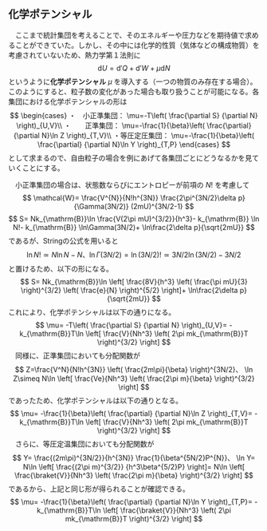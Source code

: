 
## 化学ポテンシャル

　ここまで統計集団を考えることで、そのエネルギーや圧力などを期待値で求めることができていた。しかし、その中には化学的性質（気体などの構成物質）を考慮されていないため、熱力学第１法則に
$$
    \mathrm{d}U=
    \mathrm{d}'Q+\mathrm{d}'W+
    \mu\mathrm{d}N
$$
というように**化学ポテンシャル** $\mu$ を導入する（一つの物質のみ存在する場合）。このようにすると、粒子数の変化があった場合も取り扱うことが可能になる。各集団における化学ポテンシャルの形は
$$
    \begin{cases} 
        ・　小正準集団：
        \mu=-T\left(
            \frac{\partial S}
            {\partial N}
        \right)_{U,V}\\
        ・　　正準集団：
        \mu=-\frac{1}{\beta}\left(
            \frac{\partial}
            {\partial N}\ln Z
        \right)_{T,V}\\
        ・等圧定圧集団：
         \mu=-\frac{1}{\beta}\left(
            \frac{\partial}
            {\partial N}\ln Y
        \right)_{T,P}
    \end{cases}
$$
として求まるので、自由粒子の場合を例にあげて各集団ごとにどうなるかを見ていくことにする。

　小正準集団の場合は、状態数ならびにエントロピーが前項の $N!$ を考慮して
$$
    \mathcal{W}=
    \frac{V^{N}}{N!h^{3N}}
    \frac{2\pi^{3N/2}\delta p}
    {\Gamma(3N/2)}
    (2mU)^{3N/2-1}
$$
$$
    S=
    Nk_{\mathrm{B}}\ln
    \frac{V(2\pi mU)^{3/2}}{h^3}-
    k_{\mathrm{B}}
    \ln N!-
    k_{\mathrm{B}}
    \ln\Gamma(3N/2)+
    \ln\frac{2\delta p}{\sqrt{2mU}}
$$
であるが、Stringの公式を用いると
$$
    \ln N!\simeq N\ln N-N、
    \ln\Gamma(3N/2)=\ln (3N/2)!\simeq 
    3N/2\ln(3N/2)-3N/2
$$
と置けるため、以下の形になる。
$$
    S=
    Nk_{\mathrm{B}}\ln
    \left[
    \frac{8V}{h^3}
    \left(
        \frac{\pi mU}{3}
    \right)^{3/2}
    \left(
        \frac{e}{N}
    \right)^{5/2}
    \right]+
    \ln\frac{2\delta p}{\sqrt{2mU}}
$$
これにより、化学ポテンシャルは以下の通りになる。
$$
    \mu=
    -T\left(
        \frac{\partial S}
        {\partial N}
    \right)_{U,V}=
    -k_{\mathrm{B}}T\ln
    \left[
    \frac{V}{Nh^3}
    \left(
        2\pi mk_{\mathrm{B}}T
    \right)^{3/2}
    \right]
$$
　同様に、正準集団においても分配関数が
$$
    Z=\frac{V^N}{N!h^{3N}}
    \left(
        \frac{2m\pi}{\beta}
    \right)^{3N/2}、
    \ln Z\simeq
    N\ln
    \left[
    \frac{Ve}{Nh^3}
    \left(
        \frac{2\pi m}{\beta}
    \right)^{3/2}
    \right]
$$
であったため、化学ポテンシャルは以下の通りとなる。
$$
    \mu=
    -\frac{1}{\beta}\left(
        \frac{\partial}
        {\partial N}\ln Z
    \right)_{T,V}=
    -k_{\mathrm{B}}T\ln
    \left[
    \frac{V}{Nh^3}
    \left(
        2\pi mk_{\mathrm{B}}T
    \right)^{3/2}
    \right]
$$
　さらに、等圧定温集団においても分配関数が
$$
    Y=
    \frac{(2m\pi)^{3N/2}}{h^{3N}}
    \frac{1}{\beta^{5N/2}P^{N}}、
    \ln Y=
    N\ln
    \left[
        \frac{(2\pi m)^{3/2}}
        {h^3\beta^{5/2}P}
    \right]=
    N\ln
    \left[
        \frac{\braket{V}}{Nh^3}
        \left(
            \frac{2\pi m}{\beta}
        \right)^{3/2}
    \right]
$$
であるから、上記と同じ形が得られることが確認できる。
$$
    \mu=
    -\frac{1}{\beta}\left(
        \frac{\partial}
        {\partial N}\ln Y
    \right)_{T,P}=
    -k_{\mathrm{B}}T\ln
    \left[
    \frac{\braket{V}}{Nh^3}
    \left(
        2\pi mk_{\mathrm{B}}T
    \right)^{3/2}
    \right]
$$